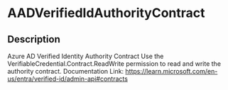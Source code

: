 # AADVerifiedIdAuthorityContract

## Description

Azure AD Verified Identity Authority Contract
Use the VerifiableCredential.Contract.ReadWrite permission to read and write the authority contract.
Documentation Link: https://learn.microsoft.com/en-us/entra/verified-id/admin-api#contracts

